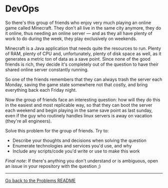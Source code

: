 # DevOps

So there's this group of friends who enjoy very much playing an online game called Minecraft. They don't all live in the same city anymore, they do it online, thus needing an online server — and as they all have plenty of work to do during the week, they play exclusively on weekends.

Minecraft is a Java application that needs quite the resources to run. Plenty of RAM, plenty of CPU and, unfortunately, plenty of disk space as well, as it generates a metric ton of data as a save point. Since none of the good friends is rich, they decide it's completely out of the question to have their shared online server constantly running.

So one of the friends remembers that they can always trash the server each Monday, saving the game state somewhere not that costly, and bring everything back each Friday night.

Now the group of friends face an interesting question: how will they do this in the easiest and most replicable way, so that they can boot the server each weekend and begin playing in the same save point as last sunday, even if the guy who routinely handles linux servers is away on vacation (they're all engineers).

Solve this problem for the group of friends. Try to:

* Describe your thoughts and decisions when solving the question
* Enumerate technologies and services you'd use, and why
* Include any scripts/code you'd write or use to make this work

*Final note*: If there's anything you don't understand or is ambiguous, open an issue in your repository with the question ;) 

---

[Go back to the Problems README](README.md)
